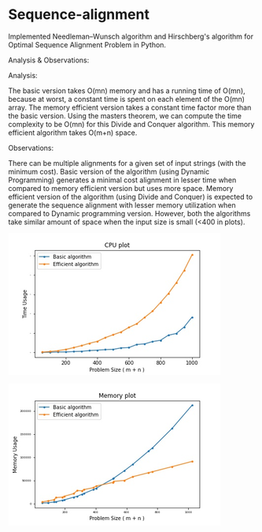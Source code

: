 # Sequence-alignment

Implemented Needleman–Wunsch algorithm and Hirschberg's algorithm for Optimal Sequence Alignment Problem in Python.

Analysis & Observations:

Analysis: 

The basic version takes O(mn) memory and has a running time of O(mn), because at worst, a constant time is spent on each element of the O(mn) array. The memory efficient version takes a constant time factor more than the basic version. Using the masters theorem, we can compute the time complexity to be O(mn) for this Divide and Conquer algorithm. This memory efficient algorithm takes O(m+n) space.
    
Observations:

There can be multiple alignments for a given set of input strings (with the minimum cost). Basic version of the algorithm (using Dynamic Programming) generates a minimal cost alignment in lesser time when compared to memory efficient version but uses more space. Memory efficient version of the algorithm (using Divide and Conquer) is expected to generate the sequence alignment with lesser memory utilization when compared to Dynamic programming version. However, both the algorithms take similar amount of space when the input size is small (<400 in plots).
 
![Alt text](https://github.com/Anashwara16/Sequence-alignment/blob/main/CPUPlot.png?raw=true)


![Alt text](https://github.com/Anashwara16/Sequence-alignment/blob/main/MemoryPlot.png?raw=true)

